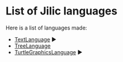 # List of Jilic languages

Here is a list of languages made:

- [TextLanguage](../TextLanguage.java) :arrow_forward:
- [TreeLanguage](../TreeLanguage.java)
- [TurtleGraphicsLanguage](TurtleGraphicsLanguage.java) :arrow_forward:
